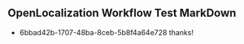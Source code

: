 ## OpenLocalization Workflow Test MarkDown
* 6bbad42b-1707-48ba-8ceb-5b8f4a64e728 thanks!

<!--HONumber=Aug16_HO3-->


